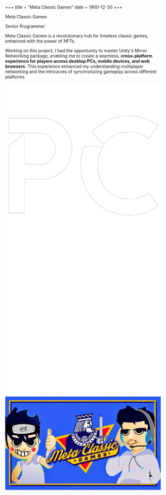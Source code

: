 +++
title = "Meta Classic Games"
date = 1900-12-30
+++

<html lang="en">
    <div class="card">
        <div class="card-text">
            <p class="card-title">Meta Classic Games</p>
            <p class="card-subtitle">Senior Programmer</p>
            <div class="card-description">
                <p>Meta Classic Games is a revolutionary hub for timeless classic games, enhanced with the power of NFTs.</p>
                <p>Working on this project, I had the opportunity to master Unity's Mirror Networking package, enabling me to create a seamless, <b>cross-platform experience for players across desktop PCs, mobile devices, and web browsers</b>. This experience enhanced my understanding multiplayer networking and the intricacies of synchronizing gameplay across different platforms.</p>
            </div>
            <div class="card-logo-container">
                <img src="../images/pc_logo.png" alt="Card Engine Logo" class="card-logo">
                <img src="../images/tech/unity_logo.png" alt="Card Engine Logo" class="card-logo">
            </div>
        </div>
        <div class="card-visual">
            <img src="../images/metaclassic/metaclassic_1.jpg" alt="Card Image" class="card-image-right">
        </div>
    </div>
</html>
